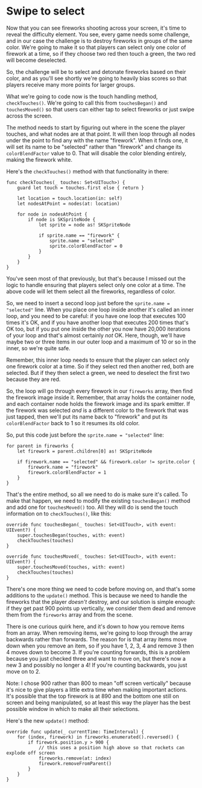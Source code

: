 # Swipe to select

Now that you can see fireworks shooting across your screen, it's time to reveal the difficulty element. You see, every game needs some challenge, and in our case the challenge is to destroy fireworks in groups of the same color. We're going to make it so that players can select only one color of firework at a time, so if they choose two red then touch a green, the two red will become deselected.

So, the challenge will be to select and detonate fireworks based on their color, and as you'll see shortly we're going to heavily bias scores so that players receive many more points for larger groups.

What we're going to code now is the touch handling method, `checkTouches()`. We're going to call this from `touchesBegan()` and `touchesMoved()` so that users can either tap to select fireworks or just swipe across the screen.

The method needs to start by figuring out where in the scene the player touches, and what nodes are at that point. It will then loop through all nodes under the point to find any with the name "firework". When it finds one, it will set its name to be "selected" rather than "firework" and change its `colorBlendFactor` value to 0. That will disable the color blending entirely, making the firework white.

Here's the `checkTouches()` method with that functionality in there:

    func checkTouches(_ touches: Set<UITouch>) {
        guard let touch = touches.first else { return }

        let location = touch.location(in: self)
        let nodesAtPoint = nodes(at: location)

        for node in nodesAtPoint {
            if node is SKSpriteNode {
                let sprite = node as! SKSpriteNode

                if sprite.name == "firework" {
                    sprite.name = "selected"
                    sprite.colorBlendFactor = 0
                }
            }
        }
    }

You've seen most of that previously, but that's because I missed out the logic to handle ensuring that players select only one color at a time. The above code will let them select all the fireworks, regardless of color.

So, we need to insert a second loop just before the `sprite.name = "selected"` line. When you place one loop inside another it's called an inner loop, and you need to be careful: if you have one loop that executes 100 times it's OK, and if you have another loop that executes 200 times that's OK too, but if you put one inside the other you now have 20,000 iterations of your loop and that's almost certainly *not* OK. Here, though, we'll have maybe two or three items in our outer loop and a maximum of 10 or so in the inner, so we're quite safe.

Remember, this inner loop needs to ensure that the player can select only one firework color at a time. So if they select red then another red, both are selected. But if they then select a green, we need to deselect the first two because they are red.

So, the loop will go through every firework in our `fireworks` array, then find the firework image inside it. Remember, that array holds the container node, and each container node holds the firework image and its spark emitter. If the firework was selected *and* is a different color to the firework that was just tapped, then we'll put its name back to "firework" and put its `colorBlendFactor` back to 1 so it resumes its old color.

So, put this code just before the `sprite.name = "selected"` line:

    for parent in fireworks {
        let firework = parent.children[0] as! SKSpriteNode

        if firework.name == "selected" && firework.color != sprite.color {
            firework.name = "firework"
            firework.colorBlendFactor = 1
        }
    }

That's the entire method, so all we need to do is make sure it's called. To make that happen, we need to modify the existing `touchesBegan()` method and add one for `touchesMoved()` too. All they will do is send the touch information on to `checkTouches()`, like this:

    override func touchesBegan(_ touches: Set<UITouch>, with event: UIEvent?) {
        super.touchesBegan(touches, with: event)
        checkTouches(touches)
    }

    override func touchesMoved(_ touches: Set<UITouch>, with event: UIEvent?) {
        super.touchesMoved(touches, with: event)
        checkTouches(touches)
    }

There's one more thing we need to code before moving on, and that's some additions to the `update()` method. This is because we need to handle the fireworks that the player *doesn't* destroy, and our solution is simple enough: if they get past 900 points up vertically, we consider them dead and remove them from the `fireworks` array and from the scene.

There is one curious quirk here, and it's down to how you remove items from an array. When removing items, we're going to loop through the array backwards rather than forwards. The reason for is that array items move down when you remove an item, so if you have 1, 2, 3, 4 and remove 3 then 4 moves down to become 3. If you're counting forwards, this is a problem because you just checked three and want to move on, but there's now a new 3 and possibly no longer a 4! If you're counting backwards, you just move on to 2.

Note: I chose 900 rather than 800 to mean "off screen vertically" because it's nice to give players a little extra time when making important actions. It's possible that the top firework is at 890 and the bottom one still on screen and being manipulated, so at least this way the player has the best possible window in which to make all their selections.

Here's the new `update()` method:

    override func update(_ currentTime: TimeInterval) {
        for (index, firework) in fireworks.enumerated().reversed() {
            if firework.position.y > 900 {
                // this uses a position high above so that rockets can explode off screen
                fireworks.remove(at: index)
                firework.removeFromParent()
            }
        }
    }

